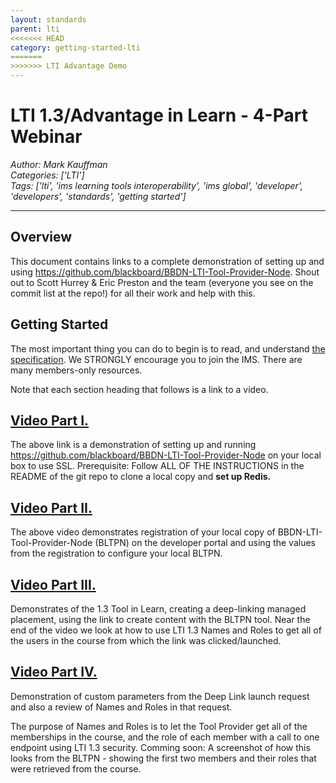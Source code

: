 ```yaml
---
layout: standards
parent: lti
<<<<<<< HEAD
category: getting-started-lti
=======
>>>>>>> LTI Advantage Demo
---
```

# LTI 1.3/Advantage in Learn - 4-Part Webinar
*Author: Mark Kauffman*  
*Categories: ['LTI']*  
*Tags: ['lti', 'ims learning tools interoperability', 'ims global', 'developer', 'developers', 'standards', 'getting started']*  
<hr />

## Overview

This document contains links to a complete demonstration of setting up and using https://github.com/blackboard/BBDN-LTI-Tool-Provider-Node. Shout out to Scott Hurrey & Eric Preston and the team (everyone you see on the commit list at the repo!) for all their work and help with this. 

## Getting Started

The most important thing you can do to begin is to read, and understand [the specification](https://www.imsglobal.org/lti-advantage-overview). We STRONGLY encourage you to join the IMS. There are many members-only resources.

Note that each section heading that follows is a link to a video.

## [Video Part I.](https://onblackboard-my.sharepoint.com/:v:/g/personal/mark_kauffman_blackboard_com/EX7cJ3I7jzROutlbjgk9GzQBHs7Y57lqK3RcDBDZHIUPLA?e=TGb1Em)

The above link is a demonstration of setting up and running https://github.com/blackboard/BBDN-LTI-Tool-Provider-Node on your local box to use SSL. Prerequisite: Follow ALL OF THE INSTRUCTIONS in the README of the git repo to clone a local copy and **set up Redis.**  
 
## [Video Part II.](https://onblackboard-my.sharepoint.com/:v:/g/personal/mark_kauffman_blackboard_com/EUopuue_7P9Etmq2iDG76IsBBNdHuhldhYT3jN40PChnOg?e=qTnL7Z)
The above video demonstrates registration of your local copy of BBDN-LTI-Tool-Provider-Node (BLTPN) on the developer portal and using the values from the registration to configure your local BLTPN.

## [Video Part III.](https://onblackboard-my.sharepoint.com/:v:/g/personal/mark_kauffman_blackboard_com/Ef6HQLoSGnhPmc69e3FpaE0Bkf-I-phSn7e_YFqeKlwccA?e=OmWDXK)
Demonstrates of the 1.3 Tool in Learn, creating a deep-linking managed placement, using the link to create content with the BLTPN tool. Near the end of the video we look at how to use LTI 1.3 Names and Roles to get all of the users in the course from which the link was clicked/launched.

## [Video Part IV.](https://onblackboard-my.sharepoint.com/:v:/g/personal/mark_kauffman_blackboard_com/EcXwlQwksXxFrA4ZjSy3ZsIBeA4_NVORxjoZ1BlLThpQxA?e=VKgRMd)
Demonstration of custom parameters from the Deep Link launch request and also a review of Names and Roles in that request.

The purpose of Names and Roles is to let the Tool Provider get all of the memberships in the course, and the role of each member with a call to one endpoint using LTI 1.3 security. Comming soon: A screenshot of how this looks from the BLTPN - showing the first two members and their roles that were retrieved from the course.
